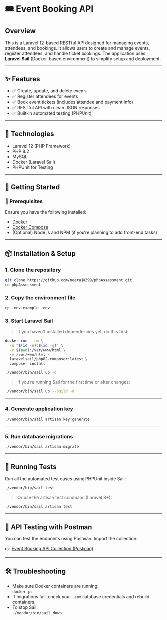 # 🎟️ Event Booking API

## Overview

This is a Laravel 12-based RESTful API designed for managing events, attendees, and bookings. It allows users to create and manage events, register attendees, and handle ticket bookings. The application uses **Laravel Sail** (Docker-based environment) to simplify setup and deployment.

---

## ✨ Features

- ✅ Create, update, and delete events  
- ✅ Register attendees for events  
- ✅ Book event tickets (includes attendee and payment info)  
- ✅ RESTful API with clean JSON responses  
- ✅ Built-in automated testing (PHPUnit)  

---

## 🧰 Technologies

- Laravel 12 (PHP Framework)  
- PHP 8.2  
- MySQL  
- Docker (Laravel Sail)  
- PHPUnit for Testing

---

## 🚀 Getting Started

### 🔧 Prerequisites

Ensure you have the following installed:

- [Docker](https://docs.docker.com/get-docker/)
- [Docker Compose](https://docs.docker.com/compose/)
- (Optional) Node.js and NPM (if you're planning to add front-end tasks)

---

## 📦 Installation & Setup

### 1. Clone the repository

```bash
git clone https://github.com/neeraj8299/phpAssessment.git
cd phpAssessment
```

### 2. Copy the environment file

```bash
cp .env.example .env
```

### 3. Start Laravel Sail
> If you haven't installed dependencies yet, do this first:

```bash
docker run --rm \
  -u "$(id -u):$(id -g)" \
  -v $(pwd):/var/www/html \
  -w /var/www/html \
  laravelsail/php82-composer:latest \
  composer install
```

```bash
./vendor/bin/sail up -d
```

> If you’re running Sail for the first time or after changes:

```bash
./vendor/bin/sail up --build -d
```

---

### 4. Generate application key

```bash
./vendor/bin/sail artisan key:generate
```

---

### 5. Run database migrations

```bash
./vendor/bin/sail artisan migrate
```

---

## 🥪 Running Tests

Run all the automated test cases using PHPUnit inside Sail:

```bash
./vendor/bin/sail test
```

> Or use the artisan test command (Laravel 8+):

```bash
./vendor/bin/sail artisan test
```

---

## 🥪 API Testing with Postman
You can test the endpoints using Postman. Import the collection:

👉 [Event Booking API Collection (Postman)](https://elements.getpostman.com/redirect?entityId=32389459-75ebb38d-178a-4cd4-b837-cb0b15babeba&entityType=collection)

---

## 🛠 Troubleshooting

- Make sure Docker containers are running:  
  `docker ps`
- If migrations fail, check your `.env` database credentials and rebuild containers.
- To stop Sail:  
  `./vendor/bin/sail down`